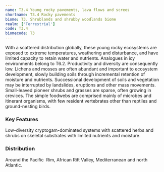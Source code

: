```yaml
---
name: T3.4 Young rocky pavements, lava flows and screes
shortname: T3.4 Rocky pavements
biome: T3. Shrublands and shrubby woodlands biome
realm: ['Terrestrial']
code: T3.4
biomecode: T3
---
```


With a scattered distribution globally, these young rocky ecosystems are exposed to extreme temperatures, weathering and disturbance, and have limited capacity to retain water and nutrients. Analogues in icy environments belong to T6.2. Productivity and diversity are consequently low. Lichens and mosses are often abundant and important to ecosystem development, slowly building soils through incremental retention of moisture and nutrients. Successional development of soils and vegetation may be interrupted by landslides, eruptions and other mass movements. Small-leaved pioneer shrubs and grasses are sparse, often growing in crevices. The simple foodwebs are comprised mainly of microbes and itinerant organisms, with few resident vertebrates other than reptiles and ground-nesting birds.

### Key Features

Low-diversity cryptogam-dominated systems with scattered herbs and shrubs on skeletal substrates with limited nutrients and moisture.

### Distribution

Around the Pacific  Rim, African Rift Valley, Mediterranean and north Atlantic.
